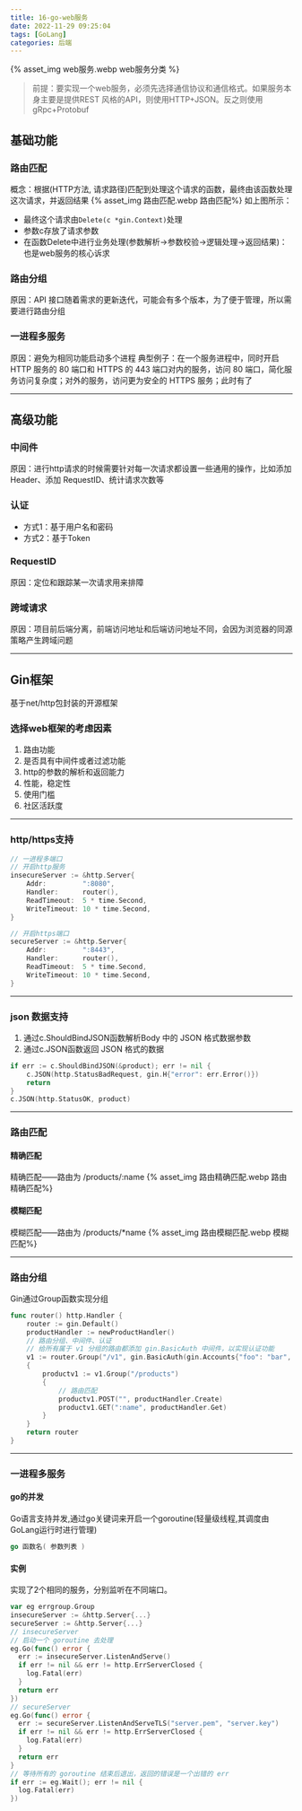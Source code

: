 ```yaml
---
title: 16-go-web服务
date: 2022-11-29 09:25:04
tags: [GoLang]
categories: 后端
---
```


{% asset_img web服务.webp web服务分类 %}
> 前提：要实现一个web服务，必须先选择通信协议和通信格式。如果服务本身主要是提供REST 风格的API，则使用HTTP+JSON。反之则使用gRpc+Protobuf
## 基础功能
### 路由匹配
概念：根据(HTTP方法, 请求路径)匹配到处理这个请求的函数，最终由该函数处理这次请求，并返回结果
{% asset_img 路由匹配.webp 路由匹配%}
如上图所示：
-   最终这个请求由`Delete(c *gin.Context)`处理
-   参数c存放了请求参数
-   在函数Delete中进行业务处理(参数解析->参数校验->逻辑处理->返回结果)：也是web服务的核心诉求

### 路由分组
原因：API 接口随着需求的更新迭代，可能会有多个版本，为了便于管理，所以需要进行路由分组
### 一进程多服务
原因：避免为相同功能启动多个进程
典型例子：在一个服务进程中，同时开启 HTTP 服务的 80 端口和 HTTPS 的 443 端口对内的服务，访问 80 端口，简化服务访问复杂度；对外的服务，访问更为安全的 HTTPS 服务；此时有了

---
## 高级功能
### 中间件
原因：进行http请求的时候需要针对每一次请求都设置一些通用的操作，比如添加 Header、添加 RequestID、统计请求次数等
### 认证
- 方式1：基于用户名和密码
- 方式2：基于Token
### RequestID
原因：定位和跟踪某一次请求用来排障
### 跨域请求

原因：项目前后端分离，前端访问地址和后端访问地址不同，会因为浏览器的同源策略产生跨域问题

---
## Gin框架
基于net/http包封装的开源框架
### 选择web框架的考虑因素
1.  路由功能
2.  是否具有中间件或者过滤功能
3.  http的参数的解析和返回能力
4.  性能，稳定性
5.  使用门槛
6.  社区活跃度

---

### http/https支持
```go
// 一进程多端口
// 开启http服务
insecureServer := &http.Server{
    Addr:         ":8080",
    Handler:      router(),
    ReadTimeout:  5 * time.Second,
    WriteTimeout: 10 * time.Second,
}

// 开启https端口
secureServer := &http.Server{
    Addr:         ":8443",
    Handler:      router(),
    ReadTimeout:  5 * time.Second,
    WriteTimeout: 10 * time.Second,
}
```
----

### json 数据支持
1. 通过c.ShouldBindJSON函数解析Body 中的 JSON 格式数据参数
2. 通过c.JSON函数返回 JSON 格式的数据
```go
if err := c.ShouldBindJSON(&product); err != nil {
    c.JSON(http.StatusBadRequest, gin.H{"error": err.Error()})
    return
}
c.JSON(http.StatusOK, product)
```
---

### 路由匹配
#### 精确匹配
精确匹配——路由为 /products/:name
{% asset_img 路由精确匹配.webp 路由精确匹配%}
#### 模糊匹配
模糊匹配——路由为 /products/*name
{% asset_img 路由模糊匹配.webp 模糊匹配%}

---

### 路由分组
Gin通过Group函数实现分组
```go
func router() http.Handler {
    router := gin.Default()
    productHandler := newProductHandler()
    // 路由分组、中间件、认证
    // 给所有属于 v1 分组的路由都添加 gin.BasicAuth 中间件，以实现认证功能
    v1 := router.Group("/v1", gin.BasicAuth(gin.Accounts{"foo": "bar", "colin": "colin404"}))
    {
        productv1 := v1.Group("/products")
        {
            // 路由匹配
            productv1.POST("", productHandler.Create)
            productv1.GET(":name", productHandler.Get)
        }
    }
    return router
}
```
---

### 一进程多服务
#### go的并发

Go语言支持并发,通过go关键词来开启一个goroutine(轻量级线程,其调度由GoLang运行时进行管理)
```go
go 函数名( 参数列表 )
```

#### 实例
实现了2个相同的服务，分别监听在不同端口。
```go
var eg errgroup.Group
insecureServer := &http.Server{...}
secureServer := &http.Server{...}
// insecureServer
// 启动一个 goroutine 去处理
eg.Go(func() error {
  err := insecureServer.ListenAndServe()
  if err != nil && err != http.ErrServerClosed {
    log.Fatal(err)
  }
  return err
})
// secureServer
eg.Go(func() error {
  err := secureServer.ListenAndServeTLS("server.pem", "server.key")
  if err != nil && err != http.ErrServerClosed {
    log.Fatal(err)
  }
  return err
}
// 等待所有的 goroutine 结束后退出，返回的错误是一个出错的 err
if err := eg.Wait(); err != nil {
  log.Fatal(err)
})
```